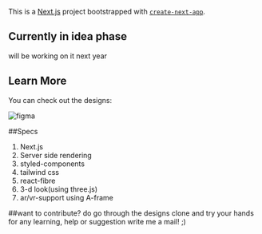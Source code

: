 This is a [Next.js](https://nextjs.org/) project bootstrapped with [`create-next-app`](https://github.com/vercel/next.js/tree/canary/packages/create-next-app).

## Currently in idea phase

will be working on it next year 

## Learn More

You can check out the designs:

<img src="/" alt="figma"/>

##Specs
1. Next.js
2. Server side rendering
3. styled-components
4. tailwind css
5. react-fibre
6. 3-d look(using three.js)
7. ar/vr-support using A-frame


##want to contribute?
do go through the designs clone and try your hands for any learning, help or suggestion write me a mail! ;)
